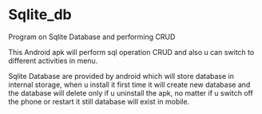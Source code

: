 # Sqlite_db
Program on Sqlite Database and performing CRUD

This Android apk will perform sql operation CRUD and also u can switch to different activities in menu.

Sqlite Database are provided by android which will store database in internal storage,
when u install it first time it will create new database and the database will delete only if u uninstall the apk,
no matter if u switch off the phone or restart it still database will exist in mobile.
